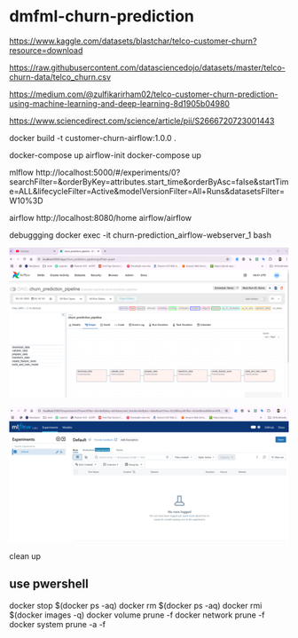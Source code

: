 # dmfml-churn-prediction

https://www.kaggle.com/datasets/blastchar/telco-customer-churn?resource=download

https://raw.githubusercontent.com/datasciencedojo/datasets/master/telco-churn-data/telco_churn.csv

https://medium.com/@zulfikarirham02/telco-customer-churn-prediction-using-machine-learning-and-deep-learning-8d1905b04980

https://www.sciencedirect.com/science/article/pii/S2666720723001443

docker build -t customer-churn-airflow:1.0.0 .

docker-compose up airflow-init
docker-compose up

mlflow
http://localhost:5000/#/experiments/0?searchFilter=&orderByKey=attributes.start_time&orderByAsc=false&startTime=ALL&lifecycleFilter=Active&modelVersionFilter=All+Runs&datasetsFilter=W10%3D


airflow
http://localhost:8080/home
airflow/airflow

debuggging
docker exec -it churn-prediction_airflow-webserver_1 bash


![alt text](image.png)

![alt text](image-1.png)





clean up
## use pwershell
 docker stop $(docker ps -aq)
 docker rm $(docker ps -aq)
 docker rmi $(docker images -q)
 docker volume prune -f
 docker network prune -f
 docker system prune -a -f